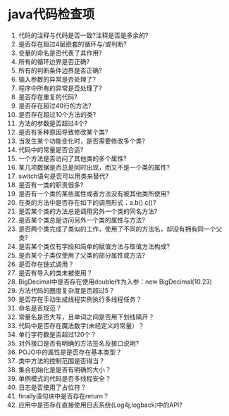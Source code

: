 # java代码检查项
1. 代码的注释与代码是否一致?注释是否是多余的?
2. 是否存在超过4层嵌套的循环与/或判断?
3. 变量的命名是否代表了其作用?
4. 所有的循环边界是否正确?
5. 所有的判断条件边界是否正确?
6. 输入参数的异常是否处理了?
7. 程序中所有的异常是否处理了?
8. 是否存在重复的代码?
9. 是否存在超过40行的方法?
10. 是否存在超过10个方法的类?
11. 方法的参数是否超过4个?
12. 是否有多种原因导致修改某个类?
13. 当发生某个功能变化时，是否需要修改多个类?
14. 代码中的常量是否合适?
15. 一个方法是否访问了其他类的多个属性?
16. 某几项数据是否总是同时出现，而又不是一个类的属性?
17. switch语句是否可以用类来替代?
18. 是否有一类的职责很多?
19. 是否有一个类的某些属性或者方法没有被其他类所使用?
20. 在类的方法中是否存在如下的调用形式：a.b().c()?
21. 是否某个类的方法总是调用另外一个类的同名方法?
22. 是否某个类总是访问另外一个类的属性与方法?
23. 是否两个类完成了类似的工作，使用了不同的方法名，却没有拥有同一个父类?
24. 是否某个类仅有字段和简单的赋值方法与取值方法构成?
25. 是否某个子类仅使用了父类的部分属性或方法?
26. 是否存在链式调用？
27. 是否有导入的类未被使用？
28. BigDecimal中是否存在使用double作为入参：new BigDecimal(10.23)
29. 方法代码的圈度复杂度是否超过5？
30. 是否存在手动生成线程实例执行多线程任务？
31. 命名是否规范？
32. 常量名是否大写，且单词之间是否用下划线隔开？
33. 代码中是否存在魔法数字(未经定义的常量）？
34. 单行字符数是否超过120个？
35. 对外接口是否有明确的方法签名及接口说明?
36. POJO中的属性是是否存在基本类型？
37. 类中方法的控制范围是否得当？
38. 集合初始化是是否有明确的大小？
39. 单例模式的代码是否多线程安全？
40. 日志是否使用了占位符？
41. finally语句块中是否存在return？
42. 应用中是否存在直接使用日志系统(Log4j,logback)中的API?
